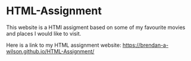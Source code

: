 # HTML-Assignment

This website is a HTMl assigment based on some of my favourite movies and places I would like to visit.

Here is a link to my HTML assignment website: https://brendan-a-wilson.github.io/HTML-Assignment/

